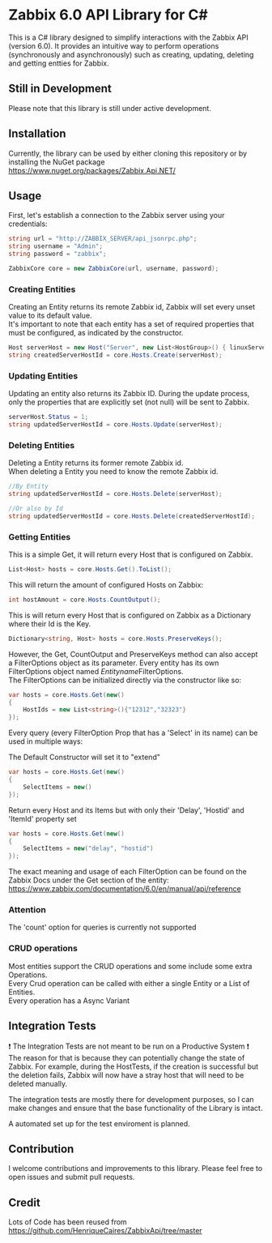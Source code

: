 # Zabbix 6.0 API Library for C#

This is a C# library designed to simplify interactions with the Zabbix API (version 6.0). It provides an intuitive way to perform operations (synchronously and asynchronously) such as creating, updating, deleting and getting entties for Zabbix.

## Still in Development
Please note that this library is still under active development.

## Installation

Currently, the library can be used by either cloning this repository or by installing the NuGet package https://www.nuget.org/packages/Zabbix.Api.NET/
## Usage

First, let's establish a connection to the Zabbix server using your credentials:
```csharp
string url = "http://ZABBIX_SERVER/api_jsonrpc.php";
string username = "Admin";
string password = "zabbix";

ZabbixCore core = new ZabbixCore(url, username, password);
```

### Creating Entities
Creating an Entity returns its remote Zabbix id, Zabbix will set every unset value to its default value. <br/>
It's important to note that each entity has a set of required properties that must be configured, as indicated by the constructor.
```csharp
Host serverHost = new Host("Server", new List<HostGroup>() { linuxServers });
string createdServerHostId = core.Hosts.Create(serverHost);
```
### Updating Entities
Updating an entity also returns its Zabbix ID. During the update process, only the properties that are explicitly set (not null) will be sent to Zabbix.
```csharp
serverHost.Status = 1;
string updatedServerHostId = core.Hosts.Update(serverHost);
```
### Deleting Entities
Deleting a Entity returns its former remote Zabbix id. <br/>
When deleting a Entity you need to know the remote Zabbix id.
```csharp
//By Entity
string updatedServerHostId = core.Hosts.Delete(serverHost);

//Or also by Id
string updatedServerHostId = core.Hosts.Delete(createdServerHostId);
```
### Getting Entities
This is a simple Get, it will return every Host that is configured on Zabbix.
```csharp
List<Host> hosts = core.Hosts.Get().ToList();
```
This will return the amount of configured Hosts on Zabbix:
```csharp
int hostAmount = core.Hosts.CountOutput();
```

This is will return every Host that is configured on Zabbix as a Dictionary where their Id is the Key.

```csharp
Dictionary<string, Host> hosts = core.Hosts.PreserveKeys();
```
However, the Get, CountOutput and PreserveKeys method can also accept a FilterOptions object as its parameter. Every entity has its own FilterOptions object named *Entityname*FilterOptions.<br/>
The FilterOptions can be initialized directly via the constructor like so:

```csharp
var hosts = core.Hosts.Get(new()
{
	HostIds = new List<string>(){"12312","32323"}
});
```

Every query (every FilterOption Prop that has a 'Select' in its name) can be used in multiple ways:

The Default Constructor will set it to "extend"
```csharp
var hosts = core.Hosts.Get(new()
{
	SelectItems = new()
});
```

Return every Host and its Items but with only their 'Delay', 'Hostid' and 'ItemId' property set
```csharp
var hosts = core.Hosts.Get(new()
{
	SelectItems = new("delay", "hostid")
});
``` 
The exact meaning and usage of each FilterOption can be found on the Zabbix Docs under the Get section of the entity:
https://www.zabbix.com/documentation/6.0/en/manual/api/reference

### Attention
The 'count' option for queries is currently not supported <br/>


### CRUD operations
Most entities support the CRUD operations and some include some extra Operations. <br/>
Every Crud operation can be called with either a single Entity or a List of Entities. <br/>
Every operation has a Async Variant

## Integration Tests
:heavy_exclamation_mark: The Integration Tests are not meant to be run on a Productive System :heavy_exclamation_mark:
<br/>
The reason for that is because they can potentially change the state of Zabbix. For example, during the HostTests, if the creation is successful but the deletion fails, Zabbix will now have a stray host that will need to be deleted manually.

The integration tests are mostly there for development purposes, so I can make changes and ensure that the base functionality of the Library is intact.

A automated set up for the test enviroment is planned.

## Contribution
I welcome contributions and improvements to this library. Please feel free to open issues and submit pull requests.

## Credit
Lots of Code has been reused from https://github.com/HenriqueCaires/ZabbixApi/tree/master
